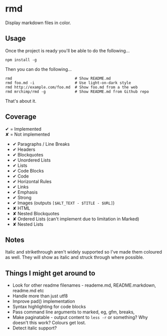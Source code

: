 # rmd #

Display markdown files in color.


## Usage ##

Once the project is ready you'll be able to do the following...

    npm install -g

Then you can do the following...

    rmd                            # Show README.md
    rmd foo.md -i                  # Use light-on-dark style
    rmd http://example.com/foo.md  # Show foo.md from a the web
    rmd mrchimp/rmd -g             # Show README.md from Github repo

That's about it.


## Coverage ##

✔ = Implemented  
✘ = Not implemented

 * ✔ Paragraphs / Line Breaks
 * ✔ Headers
 * ✔ Blockquotes
 * ✔ Unordered Lists
 * ✔ Lists
 * ✔ Code Blocks
 * ✔ Code
 * ✔ Horizontal Rules
 * ✔ Links
 * ✔ Emphasis
 * ✔ Strong
 * ✔ Images (outputs `[$ALT_TEXT - $TITLE - $URL]`)
 * ✘ HTML
 * ✘ Nested Blockquotes
 * ✘ Ordered Lists (can't implement due to limitation in Marked)
 * ✘ Nested Lists
 

## Notes ##

Italic and strikethrough aren't widely supported so I've made them coloured as well. They will show as italic and struck through where possible.


## Things I might get around to ##

* Look for other readme filenames - reademe.md, README.markdown, readme.md etc
* Handle more than just utf8
* Improve pad() implementation
* Syntax highlighting for code blocks
* Pass command line arguments to marked, eg, gfm, breaks, 
* Make paginatable - output content to `less -r` or something? Why doesn't this work? Colours get lost.
* Detect italic support?
